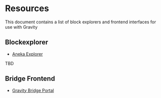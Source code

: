 # Resources

This document contains a list of block explorers and frontend interfaces for use with Gravity

## Blockexplorer

- [Aneka Explorer](https://testnet.althea.aneka.io/)

TBD

## Bridge Frontend

- [Gravity Bridge Portal](https://gravity.blockscape.network/)

